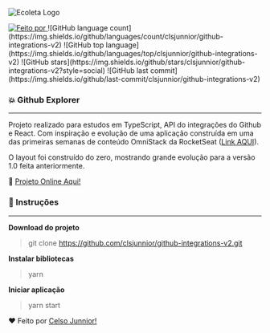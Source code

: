 ![Ecoleta Logo](/assets/images/cover.gif)

<a href="https://www.linkedin.com/in/celso-junior/">
<img alt="Feito por" src="https://img.shields.io/badge/Feito%20por-Celso%20Junnior-orange">
</a>
![GitHub language count](https://img.shields.io/github/languages/count/clsjunnior/github-integrations-v2)
![GitHub top language](https://img.shields.io/github/languages/top/clsjunnior/github-integrations-v2)
![GitHub stars](https://img.shields.io/github/stars/clsjunnior/github-integrations-v2?style=social)
![GitHub last commit](https://img.shields.io/github/last-commit/clsjunnior/github-integrations-v2)

### :collision: Github Explorer

---
Projeto realizado para estudos em TypeScript, API do integrações do Github e React. Com inspiração e evolução de uma aplicação construída em uma das primeiras semanas de conteúdo OmniStack da RocketSeat ([Link AQUI](https://github.com/clsjunnior/Busca-Repositorios-GithubAPI)).

O layout foi construído do zero, mostrando grande evolução para a versão 1.0 feita anteriormente.

:link: [Projeto Online Aqui!](https://inspiring-newton-b3b3a3.netlify.app/)



### :checkered_flag: Instruções

---

**Download do projeto**

> git clone https://github.com/clsjunnior/github-integrations-v2.git

**Instalar bibliotecas**

> yarn

**Iniciar aplicação**

> yarn start



:heart: Feito por [Celso Junnior!](https://www.linkedin.com/in/celso-junior/)

